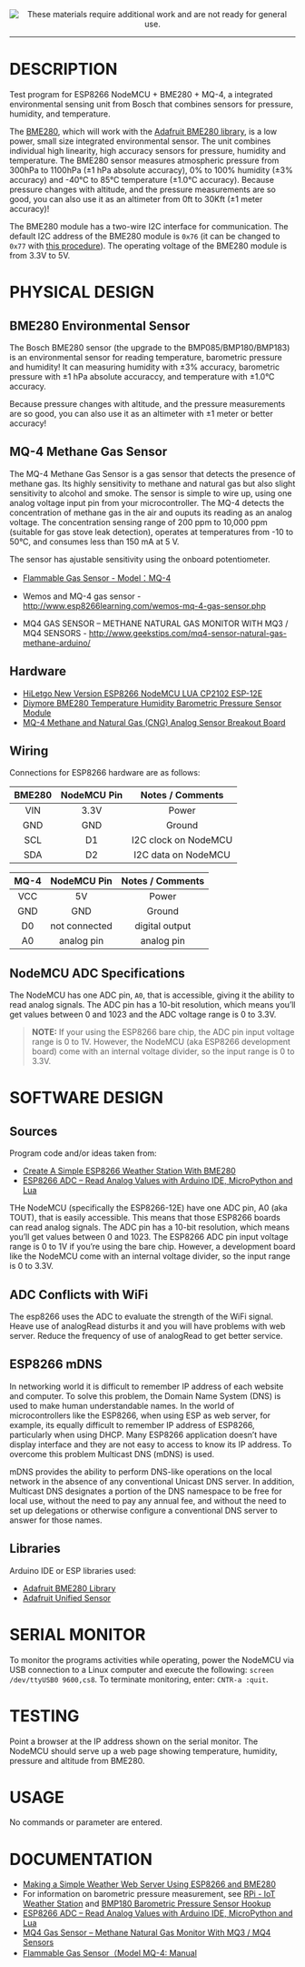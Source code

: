 <!--
Maintainer:   jeffskinnerbox@yahoo.com / www.jeffskinnerbox.me
Version:      0.4.0
-->

<div align="center">
<img src="http://www.foxbyrd.com/wp-content/uploads/2018/02/file-4.jpg" title="These materials require additional work and are not ready for general use." align="center">
</div>

---

# DESCRIPTION
Test program for ESP8266 NodeMCU + BME280 + MQ-4,
a integrated environmental sensing unit from Bosch that combines
sensors for pressure, humidity, and temperature.

The [BME280][01], which will work with the [Adafruit BME280 library][02],
is a low power, small size integrated environmental sensor.
The unit combines individual high linearity, high accuracy sensors for pressure, humidity and temperature.
The BME280 sensor measures atmospheric pressure from
300hPa to 1100hPa (±1 hPa absolute accuracy),
0% to 100% humidity (±3% accuracy)
and -40°C to 85°C temperature (±1.0°C accuracy).
Because pressure changes with altitude, and the pressure measurements are so good,
you can also use it as an altimeter from 0ft to 30Kft (±1 meter accuracy)!

The BME280 module has a two-wire I2C interface for communication.
The default I2C address of the BME280 module is `0x76`
(it can be changed to `0x77` with [this procedure][03]).
The operating voltage of the BME280 module is from 3.3V to 5V.

# PHYSICAL DESIGN

## BME280 Environmental Sensor
The Bosch BME280 sensor (the upgrade to the BMP085/BMP180/BMP183)
is an environmental sensor for reading temperature, barometric pressure and humidity!
It can measuring humidity with ±3% accuracy,
barometric pressure with ±1 hPa absolute accuraccy,
and temperature with ±1.0°C accuracy.

Because pressure changes with altitude, and the pressure measurements are so good,
you can also use it as an altimeter with  ±1 meter or better accuracy!

## MQ-4 Methane Gas Sensor
The MQ-4 Methane Gas Sensor is a gas sensor that detects the presence of methane gas.
Its highly sensitivity to methane and natural gas but also slight sensitivity to alcohol and smoke.
The sensor is simple to wire up, using one analog voltage input pin from your microcontroller.
The MQ-4 detects the concentration of methane gas in the air and ouputs its reading as an analog voltage.
The concentration sensing range of 200 ppm to 10,000 ppm (suitable for gas stove leak detection),
operates at temperatures from -10 to 50°C, and consumes less than 150 mA at 5 V.

The sensor has ajustable sensitivity using the onboard potentiometer.

* [Flammable Gas Sensor - Model：MQ-4](https://cdn.sparkfun.com/datasheets/Sensors/Biometric/MQ-4%20Ver1.3%20-%20Manual.pdf)

* Wemos and MQ-4 gas sensor - http://www.esp8266learning.com/wemos-mq-4-gas-sensor.php
* MQ4 GAS SENSOR – METHANE NATURAL GAS MONITOR WITH MQ3 / MQ4 SENSORS - http://www.geekstips.com/mq4-sensor-natural-gas-methane-arduino/

## Hardware
* [HiLetgo New Version ESP8266 NodeMCU LUA CP2102 ESP-12E](https://www.amazon.com/gp/product/B010O1G1ES)
* [Diymore BME280 Temperature Humidity Barometric Pressure Sensor Module](https://www.amazon.com/gp/product/B01LETIESU/)
* [MQ-4 Methane and Natural Gas (CNG) Analog Sensor Breakout Board](https://www.amazon.com/ACROBOTIC-Methane-Natural-Breakout-Raspberry/dp/B07CRHWBSJ)

## Wiring
Connections for ESP8266 hardware are as follows:

|         BME280        | NodeMCU Pin |   Notes / Comments    |
|:---------------------:|:-----------:|:---------------------:|
| VIN                   | 3.3V        | Power                 |
| GND                   | GND         | Ground                |
| SCL                   | D1          | I2C clock on NodeMCU  |
| SDA                   | D2          | I2C data on NodeMCU   |


|          MQ-4         | NodeMCU Pin |   Notes / Comments    |
|:---------------------:|:-----------:|:---------------------:|
| VCC                   | 5V          | Power                 |
| GND                   | GND         | Ground                |
| D0                    | not connected | digital output       |
| A0                    | analog pin  | analog pin            |

## NodeMCU ADC Specifications
The NodeMCU has one ADC pin, `A0`, that is accessible, giving it the ability to read analog signals.
The ADC pin has a 10-bit resolution, which means you’ll get values between 0 and 1023
and the ADC voltage range is 0 to 3.3V.

>**NOTE:** If your using the ESP8266 bare chip, the ADC pin input voltage range is 0 to 1V.
>However, the NodeMCU (aka ESP8266 development board) come with an internal voltage divider,
>so the input range is 0 to 3.3V.

# SOFTWARE DESIGN
## Sources
Program code and/or ideas taken from:

* [Create A Simple ESP8266 Weather Station With BME280](https://lastminuteengineers.com/bme280-esp8266-weather-station/)
* [ESP8266 ADC – Read Analog Values with Arduino IDE, MicroPython and Lua](https://randomnerdtutorials.com/esp8266-adc-reading-analog-values-with-nodemcu/)

THe NodeMCU (specifically the ESP8266-12E) have one ADC pin, A0 (aka TOUT), that is easily accessible.
This means that those ESP8266 boards can read analog signals.
The ADC pin has a 10-bit resolution, which means you’ll get values between 0 and 1023.
The ESP8266 ADC pin input voltage range is 0 to 1V if you’re using the bare chip.
However, a development board like the NodeMCU come with an internal voltage divider,
so the input range is 0 to 3.3V.

## ADC Conflicts with WiFi
The esp8266 uses the ADC to evaluate the strength of the WiFi signal.
Heave use of analogRead disturbs it and you will have problems with web server.
Reduce the frequency of use of analogRead to get better service.

## ESP8266 mDNS
In networking world it is difficult to remember IP address of each website and computer.
To solve this problem, the Domain Name System (DNS) is used to make human understandable names.
In the world of microcontrollers like the ESP8266, when using ESP as web server, for example,
its equally difficult to remember IP address of ESP8266, particularly when using DHCP.
Many ESP8266 application doesn’t have display interface
and they are not easy to access to know its IP address.
To overcome this problem Multicast DNS (mDNS) is used.

mDNS provides the ability to perform DNS-like operations on the local network
in the absence of any conventional Unicast DNS server.
In addition, Multicast DNS designates a portion of the DNS namespace to be free for local use,
without the need to pay any annual fee,
and without the need to set up delegations or
otherwise configure a conventional DNS server to answer for those names.

## Libraries
Arduino IDE or ESP libraries used:

* [Adafruit BME280 Library](https://github.com/adafruit/Adafruit_BME280_Library)
* [Adafruit Unified Sensor](https://github.com/adafruit/Adafruit_Sensor)

# SERIAL MONITOR
To monitor the programs activities while operating, power the NodeMCU via
USB connection to a Linux computer and execute the following: `screen /dev/ttyUSB0 9600,cs8`.
To terminate monitoring, enter: `CNTR-a :quit`.

# TESTING
Point a browser at the IP address shown on the serial monitor.
The NodeMCU should serve up a web page showing temperature, humidity, pressure and altitude from BME280.

# USAGE
No commands or parameter are entered.

# DOCUMENTATION
* [Making a Simple Weather Web Server Using ESP8266 and BME280](http://embedded-lab.com/blog/making-simple-weather-web-server-using-esp8266-bme280/)
* For information on barometric pressure measurement, see [RPi - IoT Weather Station](https://www.hackster.io/mjrobot/rpi-iot-weather-station-8c409c)
and [BMP180 Barometric Pressure Sensor Hookup](https://learn.sparkfun.com/tutorials/bmp180-barometric-pressure-sensor-hookup-)
* [ESP8266 ADC – Read Analog Values with Arduino IDE, MicroPython and Lua](https://randomnerdtutorials.com/esp8266-adc-reading-analog-values-with-nodemcu/)
* [MQ4 Gas Sensor – Methane Natural Gas Monitor With MQ3 / MQ4 Sensors](http://www.geekstips.com/mq4-sensor-natural-gas-methane-arduino/)
* [Flammable Gas Sensor（Model MQ-4: Manual](https://cdn.sparkfun.com/datasheets/Sensors/Biometric/MQ-4%20Ver1.3%20-%20Manual.pdf)



[01]:https://www.bosch-sensortec.com/bst/products/all_products/bme280
[02]:https://github.com/adafruit/Adafruit_BME280_Library
[03]:https://lastminuteengineers.com/bme280-arduino-tutorial/#procedure-to-change-i2c-address

